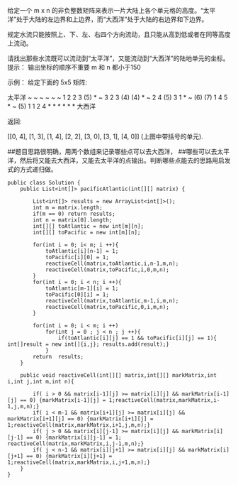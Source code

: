 给定一个 m x n 的非负整数矩阵来表示一片大陆上各个单元格的高度。“太平洋”处于大陆的左边界和上边界，而“大西洋”处于大陆的右边界和下边界。

规定水流只能按照上、下、左、右四个方向流动，且只能从高到低或者在同等高度上流动。

请找出那些水流既可以流动到“太平洋”，又能流动到“大西洋”的陆地单元的坐标。
提示：
输出坐标的顺序不重要
m 和 n 都小于150
 
示例：
给定下面的 5x5 矩阵:

  太平洋 ~   ~   ~   ~   ~ 
       ~  1   2   2   3  (5) *
       ~  3   2   3  (4) (4) *
       ~  2   4  (5)  3   1  *
       ~ (6) (7)  1   4   5  *
       ~ (5)  1   1   2   4  *
          *   *   *   *   * 大西洋

返回:

[[0, 4], [1, 3], [1, 4], [2, 2], [3, 0], [3, 1], [4, 0]] (上图中带括号的单元).

##题目思路很明确，用两个数组来记录哪些点可以去大西洋，
##哪些可以去太平洋，然后将又能去大西洋，又能去太平洋的点输出。判断哪些点能去的思路用启发式的方式递归做。

```
public class Solution {
    public List<int[]> pacificAtlantic(int[][] matrix) {
 
        List<int[]> results = new ArrayList<int[]>();
        int m = matrix.length;
        if(m == 0) return results;
        int n = matrix[0].length;
        int[][] toAtlantic = new int[m][n];
        int[][] toPacific = new int[m][n];
 
        for(int i = 0; i< m; i ++){
            toAtlantic[i][n-1] = 1;
            toPacific[i][0] = 1;
            reactiveCell(matrix,toAtlantic,i,n-1,m,n);
            reactiveCell(matrix,toPacific,i,0,m,n);
        }
        for(int i = 0; i < n; i ++){
            toAtlantic[m-1][i] = 1;
            toPacific[0][i] = 1;
            reactiveCell(matrix,toAtlantic,m-1,i,m,n);
            reactiveCell(matrix,toPacific,0,i,m,n);
        }
 
        for(int i = 0; i < m; i ++)
            for(int j = 0 ; j < n ; j ++){
                if(toAtlantic[i][j] == 1 && toPacific[i][j] == 1){ int[]result = new int[]{i,j}; results.add(result);}
            }
        return  results;
    }
 
    public void reactiveCell(int[][] matrix,int[][] markMatrix,int i,int j,int m,int n){
 
        if( i > 0 && matrix[i-1][j] >= matrix[i][j] && markMatrix[i-1][j] == 0) {markMatrix[i-1][j] = 1;reactiveCell(matrix,markMatrix,i-1,j,m,n);}
        if( i < m-1 && matrix[i+1][j] >= matrix[i][j] && markMatrix[i+1][j] == 0) {markMatrix[i+1][j] = 1;reactiveCell(matrix,markMatrix,i+1,j,m,n);}
        if( j > 0 && matrix[i][j-1] >= matrix[i][j] && markMatrix[i][j-1] == 0) {markMatrix[i][j-1] = 1; reactiveCell(matrix,markMatrix,i,j-1,m,n);}
        if( j < n-1 && matrix[i][j+1] >= matrix[i][j] && markMatrix[i][j+1] == 0) {markMatrix[i][j+1] = 1;reactiveCell(matrix,markMatrix,i,j+1,m,n);}
    }
}

```
